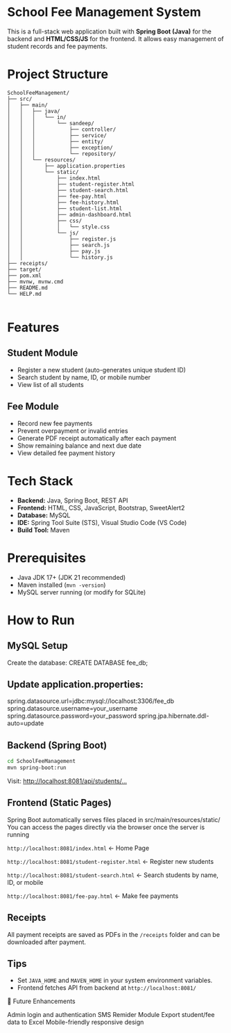 # School Fee Management System

This is a full-stack web application built with **Spring Boot (Java)** for the backend and **HTML/CSS/JS** for the frontend. It allows easy management of student records and fee payments.

# Project Structure

```
SchoolFeeManagement/
├── src/
│   ├── main/
│   │   ├── java/
│   │   │   └── in/
│   │   │       └── sandeep/
│   │   │           ├── controller/
│   │   │           ├── service/
│   │   │           ├── entity/
│   │   │           ├── exception/
│   │   │           └── repository/
│   │   └── resources/
│   │       ├── application.properties
│   │       └── static/
│   │           ├── index.html
│   │           ├── student-register.html
│   │           ├── student-search.html
│   │           ├── fee-pay.html
│   │           ├── fee-history.html
│   │           ├── student-list.html
│   │           ├── admin-dashboard.html
│   │           ├── css/
│   │           │   └── style.css
│   │           └── js/
│   │               ├── register.js
│   │               ├── search.js
│   │               ├── pay.js
│   │               └── history.js
├── receipts/                  
├── target/                    
├── pom.xml                   
├── mvnw, mvnw.cmd            
├── README.md             
└── HELP.md        


```

# Features

## Student Module

- Register a new student (auto-generates unique student ID)
- Search student by name, ID, or mobile number
- View list of all students

## Fee Module

- Record new fee payments
- Prevent overpayment or invalid entries
- Generate PDF receipt automatically after each payment
- Show remaining balance and next due date
- View detailed fee payment history

# Tech Stack

- **Backend:** Java, Spring Boot, REST API
- **Frontend:** HTML, CSS, JavaScript, Bootstrap, SweetAlert2
- **Database:** MySQL
- **IDE:** Spring Tool Suite (STS), Visual Studio Code (VS Code)
- **Build Tool:** Maven

# Prerequisites

- Java JDK 17+ (JDK 21 recommended)
- Maven installed (`mvn -version`)
- MySQL server running (or modify for SQLite)

# How to Run

## MySQL Setup

Create the database:
CREATE DATABASE fee_db;

## Update application.properties:

spring.datasource.url=jdbc:mysql://localhost:3306/fee_db
spring.datasource.username=your_username
spring.datasource.password=your_password
spring.jpa.hibernate.ddl-auto=update

## Backend (Spring Boot)

```bash
cd SchoolFeeManagement
mvn spring-boot:run
```

Visit: [http://localhost:8081/api/students/...](http://localhost:8081/api/students/...)

## Frontend (Static Pages)

Spring Boot automatically serves files placed in src/main/resources/static/
You can access the pages directly via the browser once the server is running

`http://localhost:8081/index.html` <- Home Page

`http://localhost:8081/student-register.html` <- Register new students

`http://localhost:8081/student-search.html` <- Search students by name, ID, or mobile

`http://localhost:8081/fee-pay.html` <- Make fee payments

## Receipts

All payment receipts are saved as PDFs in the `/receipts` folder and can be downloaded after payment.

## Tips

- Set `JAVA_HOME` and `MAVEN_HOME` in your system environment variables.
- Frontend fetches API from backend at `http://localhost:8081/`

📌 Future Enhancements

Admin login and authentication
SMS Remider Module
Export student/fee data to Excel
Mobile-friendly responsive design
